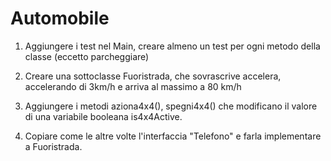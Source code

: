 # Automobile

1. Aggiungere i test nel Main, creare almeno un test per ogni metodo della classe (eccetto parcheggiare)

2. Creare una sottoclasse Fuoristrada, che sovrascrive accelera, accelerando di 3km/h e arriva al massimo a 80 km/h




3. Aggiungere i metodi aziona4x4(), spegni4x4() che modificano il valore di una variabile booleana is4x4Active.

4. Copiare come le altre volte l'interfaccia "Telefono" e farla implementare a Fuoristrada.
